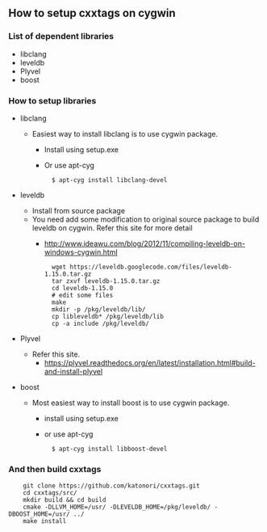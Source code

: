 How to setup cxxtags on cygwin
--------------

### List of dependent libraries

* libclang
* leveldb
* Plyvel
* boost

### How to setup libraries

* libclang
    * Easiest way to install libclang is to use cygwin package.
        * Install using setup.exe
        * Or use apt-cyg

                $ apt-cyg install libclang-devel

* leveldb
    * Install from source package
    * You need add some modification to original source package to build leveldb on cygwin.
      Refer this site for more detail
        * http://www.ideawu.com/blog/2012/11/compiling-leveldb-on-windows-cygwin.html

                wget https://leveldb.googlecode.com/files/leveldb-1.15.0.tar.gz
                tar zxvf leveldb-1.15.0.tar.gz
                cd leveldb-1.15.0
                # edit some files
                make
                mkdir -p /pkg/leveldb/lib/
                cp libleveldb* /pkg/leveldb/lib
                cp -a include /pkg/leveldb/


* Plyvel
    * Refer this site.
        * https://plyvel.readthedocs.org/en/latest/installation.html#build-and-install-plyvel

* boost
    * Most easiest way to install boost is to use cygwin package.
        * install using setup.exe
        * or use apt-cyg

                $ apt-cyg install libboost-devel

### And then build cxxtags

        git clone https://github.com/katonori/cxxtags.git
        cd cxxtags/src/
        mkdir build && cd build
        cmake -DLLVM_HOME=/usr/ -DLEVELDB_HOME=/pkg/leveldb/ -DBOOST_HOME=/usr/ ../
        make install

